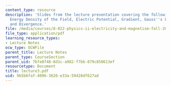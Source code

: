 ```yaml
---
content_type: resource
description: 'Slides from the lecture presentation covering the following topics:
  Energy Density of the Field, Electric Potential, Gradient, Gauss''s Law Revisited,
  and Divergence.'
file: /media/courses/8-022-physics-ii-electricity-and-magnetism-fall-2004/9b5b6faf40963626e33a59428df627ad_lecture3.pdf
file_type: application/pdf
learning_resource_types:
- Lecture Notes
ocw_type: OCWFile
parent_title: Lecture Notes
parent_type: CourseSection
parent_uid: 7bfe8f48-8d1c-a982-f7bb-879c850613ef
resourcetype: Document
title: lecture3.pdf
uid: 9b5b6faf-4096-3626-e33a-59428df627ad
---
```

